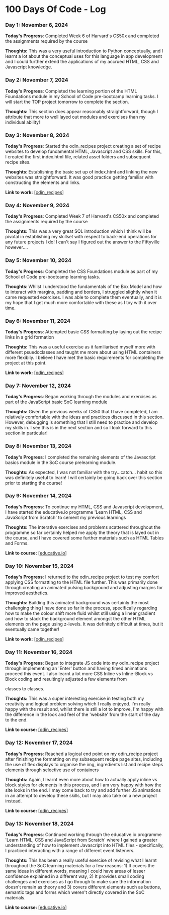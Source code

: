 # 100 Days Of Code - Log


### Day 1: November 6, 2024

**Today's Progress**: Completed Week 6 of Harvard's CS50x and completed the assignments required by the course

**Thoughts:** This was a very useful introduction to Python conceptually, and I learnt a lot about the conceptual uses for this language in app development and I could further extend the applications of my accrued HTML, CSS and Javascript knowledge.


### Day 2: November 7, 2024

**Today's Progress**: Completed the learning portion of the HTML Foundations module in my School of Code pre-bootcamp learning tasks. I will start the TOP project tomorrow to complete the section.

**Thoughts:** This section does appear reasonably straightforward, though I attribute that more to well layed out modules and exercises than my individual ability!

### Day 3: November 8, 2024

**Today's Progress**: Started the odin_recipes project creating a set of recipe websites to develop fundamental HTML, Javascript and CSS skills. For this, I created the first index.html file, related asset folders and subsequent recipe sites.

**Thoughts**: Establishing the basic set up of index.html and linking the new websites was straightforward. It was good practice getting familiar with constructing the elements and links.

**Link to work:** [[odin_recipes]](https://github.com/samannetts8/odin_recipes)

### Day 4: November 9, 2024

**Today's Progress**: Completed Week 7 of Harvard's CS50x and completed the assignments required by the course

**Thoughts:** This was a very great SQL introduction which I think will be pivotal in establishing my skillset with respect to back-end operations for any future projects I do! I can't say I figured out the answer to the Fiftyville however....

### Day 5: November 10, 2024

**Today's Progress**: Completed the CSS Foundations module as part of my School of Code pre-bootcamp learning tasks.

**Thoughts**: Whilst I understood the fundamentals of the Box Model and how to interact with margins, padding and borders, I struggled slightly when it came requested exercises. I was able to complete them eventually, and it is my hope that I get much more comfortable with these as I toy with it over time. 

### Day 6: November 11, 2024

**Today's Progress**: Attempted basic CSS formatting by laying out the recipe links in a grid formation

**Thoughts:** This was a useful exercise as it familiarised myself more with different psuedoclasses and taught me more about using HTML containers more flexibily. I believe I have met the basic requirements for completing the project at this point.

**Link to work:** [[odin_recipes]](https://github.com/samannetts8/odin_recipes)

### Day 7: November 12, 2024

**Today's Progress**: Began working through the modules and exercises as part of the JavaScript basic SoC learning module

**Thoughts:** Given the previous weeks of CS50 that I have completed, I am relatively comfortable with the ideas and practices discussed in this section. However, debugging is something that I still need to practice and develop my skills in. I see this is in the next section and so I look forward to this section in particular!

### Day 8: November 13, 2024

**Today's Progress**: I completed the remaining elements of the Javascript basics module in the SoC course prelearning module. 

**Thoughts:** As expected, I was not familiar with the try...catch... habit so this was definitely useful to learn! I will certainly be going back over this section prior to starting the course!

### Day 9: November 14, 2024

**Today's Progress**: To continue my HTML, CSS and Javascript development, I have started the educative.io programme 'Learn HTML, CSS and JavaScript from Scratch' to cement my previous learnings

**Thoughts:** The interative exercises and problems scattered throughout the programme so far certainly helped me apply the theory that is layed out in the course, and I have covered some further materials such as HTML Tables and Forms.

**Link to course:** [[educative.io]](https://www.educative.io/courses/learn-html-css-javascript-from-scratch)

### Day 10: November 15, 2024

**Today's Progress**: I returned to the odin_recipe project to test my comfort applying CSS formatting to the HTML file further. This was primarily done through creating an animated pulsing background and adjusting margins for improved aesthetics. 

**Thoughts:** Building this animated background was certainly the most challenging thing I have done so far in the process, specifically regarding how to make the colour shift more fluid whilst still using a linear gradient and how to stack the background element amongst the other HTML elements on the page using z-levels. It was definitely difficult at times, but it eventually came together!

**Link to work:** [[odin_recipes]](https://github.com/samannetts8/odin_recipes)

### Day 11: November 16, 2024

**Today's Progress**: Began to integrate JS code into my odin_recipe project through implementing an 'Enter' button and having timed animations proceed this event. I also learnt a lot more CSS Inline vs Inline-Block vs Block coding and resultingly adjusted a few elements from <p> classes to <span> classes. 

**Thoughts:** This was a super interesting exercise in testing both my creativity and logical problem solving which I really enjoyed. I'm really happy with the result and, whilst there is still a lot to improve, I'm happy with the difference in the look and feel of the 'website' from the start of the day to the end.

**Link to course:** [[odin_recipes]](https://github.com/samannetts8/odin_recipes)

### Day 12: November 17, 2024

**Today's Progress**: Reached a logical end point on my odin_recipe project after finishing the formatting on my subsequent recipe page sites, including the use of flex displays to organise the img, ingredients list and recipe steps elements through selective use of containers

**Thoughts:** Again, I learnt even more about how to actually apply inline vs block styles for elements in this process, and I am very happy with how the site looks in the end. I may come back to try and add further JS animations in an attempt to develop these skills, but I may also take on a new project instead.

**Link to course:** [[odin_recipes]](https://github.com/samannetts8/odin_recipes)

### Day 13: November 18, 2024

**Today's Progress**: Continued working through the educative.io programme 'Learn HTML, CSS and JavaScript from Scratch' where I gained a greater understanding of how to implement Javascript into HTML files - specifically, I practiced interacting with a range of different event listeners.

**Thoughts:** This has been a really useful exercise of revising what I learnt throughout the SoC learning materials for a few reasons: 1) It covers the same ideas in different words, meaning I could have areas of lesser confidence explained in a different way, 2) It provides small coding challenges and exercises as I go through to make sure the information doesn't remain as theory and 3) covers different elements such as buttons, semantic tags and forms which weren't directly covered in the SoC materials. 

**Link to course:** [[educative.io]](https://www.educative.io/courses/learn-html-css-javascript-from-scratch)

